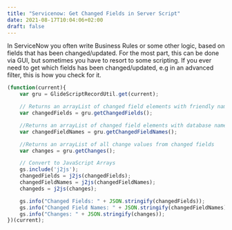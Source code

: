 ```yaml
---
title: "Servicenow: Get Changed Fields in Server Script"
date: 2021-08-17T10:04:06+02:00
draft: false
---
```


In ServiceNow you often write Business Rules or some other logic, based on fields that has been changed/updated. For the most part, this can be done via GUI, but sometimes you have to resort to some scripting. If you ever need to get which fields has been changed/updated, e.g in an advanced filter, this is how you check for it.

```javascript
(function(current){
    var gru = GlideScriptRecordUtil.get(current);

    // Returns an arrayList of changed field elements with friendly names
    var changedFields = gru.getChangedFields();

    //Returns an arrayList of changed field elements with database names
    var changedFieldNames = gru.getChangedFieldNames();

    //Returns an arrayList of all change values from changed fields
    var changes = gru.getChanges();

    // Convert to JavaScript Arrays
    gs.include('j2js');
    changedFields = j2js(changedFields);
    changedFieldNames = j2js(changedFieldNames);
    changeds = j2js(changes);

    gs.info("Changed Fields: " + JSON.stringify(changedFields));
    gs.info("Changed Field Names: " + JSON.stringify(changedFieldNames));
    gs.info("Changes: " + JSON.stringify(changes));
})(current);
```
